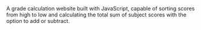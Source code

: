 A grade calculation website built with JavaScript, 
capable of sorting scores from high to low and calculating the total sum of subject scores with the option to add or subtract.
